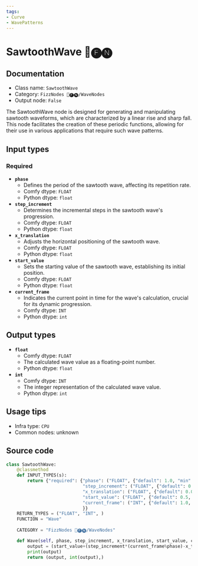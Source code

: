```yaml
---
tags:
- Curve
- WavePatterns
---
```


# SawtoothWave 📅🅕🅝
## Documentation
- Class name: `SawtoothWave`
- Category: `FizzNodes 📅🅕🅝/WaveNodes`
- Output node: `False`

The SawtoothWave node is designed for generating and manipulating sawtooth waveforms, which are characterized by a linear rise and sharp fall. This node facilitates the creation of these periodic functions, allowing for their use in various applications that require such wave patterns.
## Input types
### Required
- **`phase`**
    - Defines the period of the sawtooth wave, affecting its repetition rate.
    - Comfy dtype: `FLOAT`
    - Python dtype: `float`
- **`step_increment`**
    - Determines the incremental steps in the sawtooth wave's progression.
    - Comfy dtype: `FLOAT`
    - Python dtype: `float`
- **`x_translation`**
    - Adjusts the horizontal positioning of the sawtooth wave.
    - Comfy dtype: `FLOAT`
    - Python dtype: `float`
- **`start_value`**
    - Sets the starting value of the sawtooth wave, establishing its initial position.
    - Comfy dtype: `FLOAT`
    - Python dtype: `float`
- **`current_frame`**
    - Indicates the current point in time for the wave's calculation, crucial for its dynamic progression.
    - Comfy dtype: `INT`
    - Python dtype: `int`
## Output types
- **`float`**
    - Comfy dtype: `FLOAT`
    - The calculated wave value as a floating-point number.
    - Python dtype: `float`
- **`int`**
    - Comfy dtype: `INT`
    - The integer representation of the calculated wave value.
    - Python dtype: `int`
## Usage tips
- Infra type: `CPU`
- Common nodes: unknown


## Source code
```python
class SawtoothWave:
    @classmethod
    def INPUT_TYPES(s):
        return {"required": {"phase": ("FLOAT", {"default": 1.0, "min": 0.0, "max": 9999.0, "step": 1.0}),
                             "step_increment": ("FLOAT", {"default": 0.5, "min": 0.0, "max": 9999.0, "step": 0.1}),
                             "x_translation": ("FLOAT", {"default": 0.0, "min": 0.0, "max": 9999.0, "step": 1.0}),
                             "start_value": ("FLOAT", {"default": 0.5, "min": 0.0, "max": 9999.0, "step": 0.05}),
                             "current_frame": ("INT", {"default": 1.0, "min": 0.0, "max": 9999.0, "step": 1.0}),
                             }}
    RETURN_TYPES = ("FLOAT", "INT", )
    FUNCTION = "Wave"
    
    CATEGORY = "FizzNodes 📅🅕🅝/WaveNodes"

    def Wave(self, phase, step_increment, x_translation, start_value, current_frame):
        output = (start_value+(step_increment*(current_frame%phase)-x_translation))
        print(output)
        return (output, int(output),)

```
